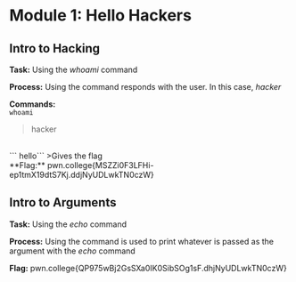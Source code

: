 # Module 1: Hello Hackers
## Intro to Hacking

**Task:** Using the _whoami_ command

**Process:** Using the command responds with the user. In this case, _hacker_ 

**Commands:** </br>
``` whoami ```
>hacker 
 </br>
 ``` hello```
>Gives the flag</br>
**Flag:** pwn.college{MSZZi0F3LFHi-ep1tmX19dtS7Kj.ddjNyUDLwkTN0czW}


## Intro to Arguments

**Task:** Using the _echo_ command

**Process:** Using the command is used to print whatever is passed as the argument with the _echo_ command

**Flag:** pwn.college{QP975wBj2GsSXa0IK0SibSOg1sF.dhjNyUDLwkTN0czW}
